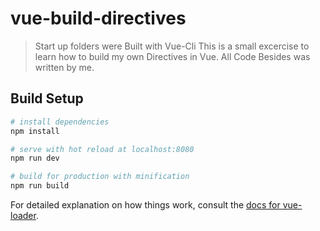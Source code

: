 # vue-build-directives
> Start up folders were Built with Vue-Cli
> This is a small excercise to learn how to build my own Directives in Vue. All Code Besides was written by me.

## Build Setup

``` bash
# install dependencies
npm install

# serve with hot reload at localhost:8080
npm run dev

# build for production with minification
npm run build
```

For detailed explanation on how things work, consult the [docs for vue-loader](http://vuejs.github.io/vue-loader).
